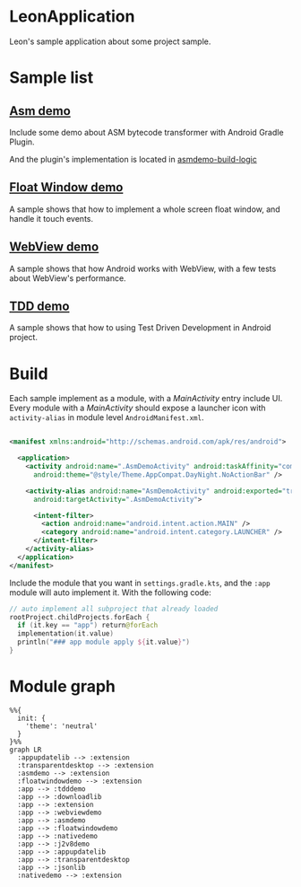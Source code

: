 # LeonApplication

Leon's sample application about some project sample.

# Sample list

## [Asm demo](/asmdemo)

Include some demo about ASM bytecode transformer with Android Gradle Plugin.

And the plugin's implementation is located in [asmdemo-build-logic](/asmdemo-build-logic)

## [Float Window demo](/floatwindowdemo)

A sample shows that how to implement a whole screen float window, and handle it touch events.

## [WebView demo](/webviewdemo)

A sample shows that how Android works with WebView, with a few tests about WebView's performance.

## [TDD demo](/tdddemo)

A sample shows that how to using Test Driven Development in Android project.

# Build

Each sample implement as a module, with a *MainActivity* entry include UI.
Every module with a *MainActivity* should expose a launcher icon with `activity-alias` in module
level `AndroidManifest.xml`.

```xml

<manifest xmlns:android="http://schemas.android.com/apk/res/android">

  <application>
    <activity android:name=".AsmDemoActivity" android:taskAffinity="com.example.leonapplication.asmdemo.demo"
      android:theme="@style/Theme.AppCompat.DayNight.NoActionBar" />

    <activity-alias android:name="AsmDemoActivity" android:exported="true" android:label="AsmDemoActivity"
      android:targetActivity=".AsmDemoActivity">

      <intent-filter>
        <action android:name="android.intent.action.MAIN" />
        <category android:name="android.intent.category.LAUNCHER" />
      </intent-filter>
    </activity-alias>
  </application>
</manifest>
```

Include the module that you want in `settings.gradle.kts`, and the `:app` module will auto implement
it. With the following code:

```kotlin
// auto implement all subproject that already loaded
rootProject.childProjects.forEach {
  if (it.key == "app") return@forEach
  implementation(it.value)
  println("### app module apply ${it.value}")
}
```

# Module graph

```mermaid
%%{
  init: {
    'theme': 'neutral'
  }
}%%
graph LR
  :appupdatelib --> :extension
  :transparentdesktop --> :extension
  :asmdemo --> :extension
  :floatwindowdemo --> :extension
  :app --> :tdddemo
  :app --> :downloadlib
  :app --> :extension
  :app --> :webviewdemo
  :app --> :asmdemo
  :app --> :floatwindowdemo
  :app --> :nativedemo
  :app --> :j2v8demo
  :app --> :appupdatelib
  :app --> :transparentdesktop
  :app --> :jsonlib
  :nativedemo --> :extension
```